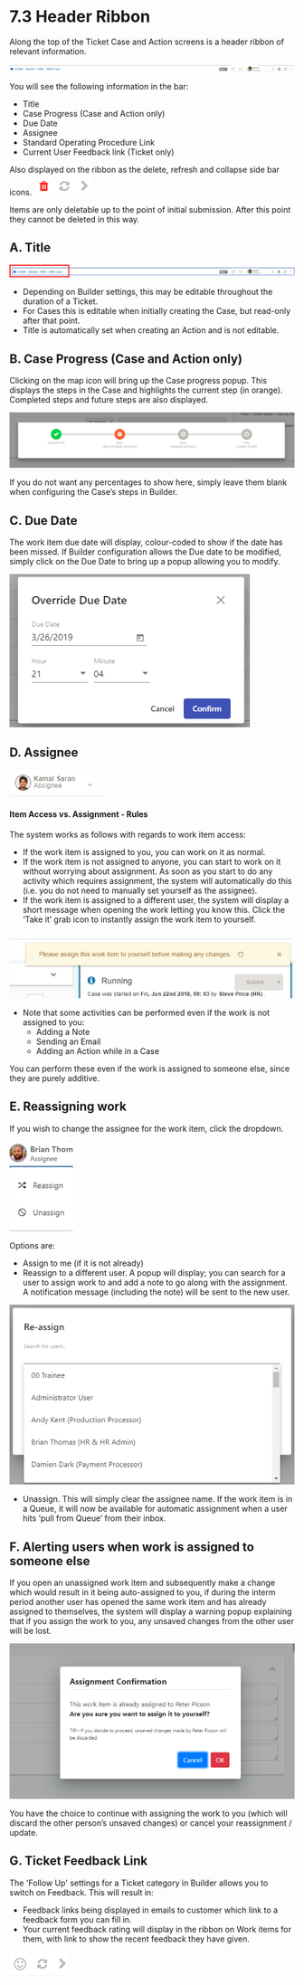 # 7.3 Header Ribbon

Along the top of the Ticket Case and Action screens is a header ribbon of relevant information.

![](../.gitbook/assets/1%20%286%29.png)

You will see the following information in the bar:

* Title
* Case Progress \(Case and Action only\)
* Due Date
* Assignee
* Standard Operating Procedure Link
* Current User Feedback link \(Ticket only\)

Also displayed on the ribbon as the delete, refresh and collapse side bar icons. ![](../.gitbook/assets/2%20%284%29.png)

Items are only deletable up to the point of initial submission. After this point they cannot be deleted in this way.

## A. Title

![](../.gitbook/assets/7-header-ribbon.png)

* Depending on Builder settings, this may be editable throughout the duration of a Ticket.
* For Cases this is editable when initially creating the Case, but read-only after that point.
* Title is automatically set when creating an Action and is not editable.

## B. Case Progress \(Case and Action only\)

Clicking on the map icon will bring up the Case progress popup. This displays the steps in the Case and highlights the current step \(in orange\). Completed steps and future steps are also displayed.

![](../.gitbook/assets/4%20%283%29.png)

If you do not want any percentages to show here, simply leave them blank when configuring the Case’s steps in Builder.

## C. Due Date

The work item due date will display, colour-coded to show if the date has been missed. If Builder configuration allows the Due date to be modified, simply click on the Due Date to bring up a popup allowing you to modify.

![](../.gitbook/assets/5%20%283%29.png)

## D. Assignee

![](../.gitbook/assets/6%20%283%29.png)

#### Item Access vs. Assignment - Rules

The system works as follows with regards to work item access:

* If the work item is assigned to you, you can work on it as normal.
* If the work item is not assigned to anyone, you can start to work on it without worrying about assignment. As soon as you start to do any activity which requires assignment, the system will automatically do this \(i.e. you do not need to manually set yourself as the assignee\).
* If the work item is assigned to a different user, the system will display a short message when opening the work letting you know this. Click the ‘Take it’ grab icon to instantly assign the work item to yourself.

![](../.gitbook/assets/7%20%282%29.png)

* Note that some activities can be performed even if the work is not assigned to you:
  * Adding a Note
  * Sending an Email
  * Adding an Action while in a Case

You can perform these even if the work is assigned to someone else, since they are purely additive.

## E. Reassigning work

If you wish to change the assignee for the work item, click the dropdown.

![](../.gitbook/assets/8%20%284%29.png)

Options are:

* Assign to me \(if it is not already\)
* Reassign to a different user. A popup will display; you can search for a user to assign work to and add a note to go along with the assignment. A notification message \(including the note\) will be sent to the new user.

![](../.gitbook/assets/9.png)

* Unassign. This will simply clear the assignee name. If the work item is in a Queue, it will now be available for automatic assignment when a user hits ‘pull from Queue’ from their inbox.

## F. Alerting users when work is assigned to someone else

If you open an unassigned work item and subsequently make a change which would result in it being auto-assigned to you, if during the interm period another user has opened the same work item and has already assigned to themselves, the system will display a warning popup explaining that if you assign the work to you, any unsaved changes from the other user will be lost.

![](../.gitbook/assets/10%20%285%29.png)

You have the choice to continue with assigning the work to you \(which will discard the other person’s unsaved changes\) or cancel your reassignment / update.

## G. Ticket Feedback Link

The 'Follow Up' settings for a Ticket category in Builder allows you to switch on Feedback. This will result in:

* Feedback links being displayed in emails to customer which link to a feedback form you can fill in.
* Your current feedback rating will display in the ribbon on Work items for them, with link to show the recent feedback they have given.

![](../.gitbook/assets/11%20%284%29.png)

## 

